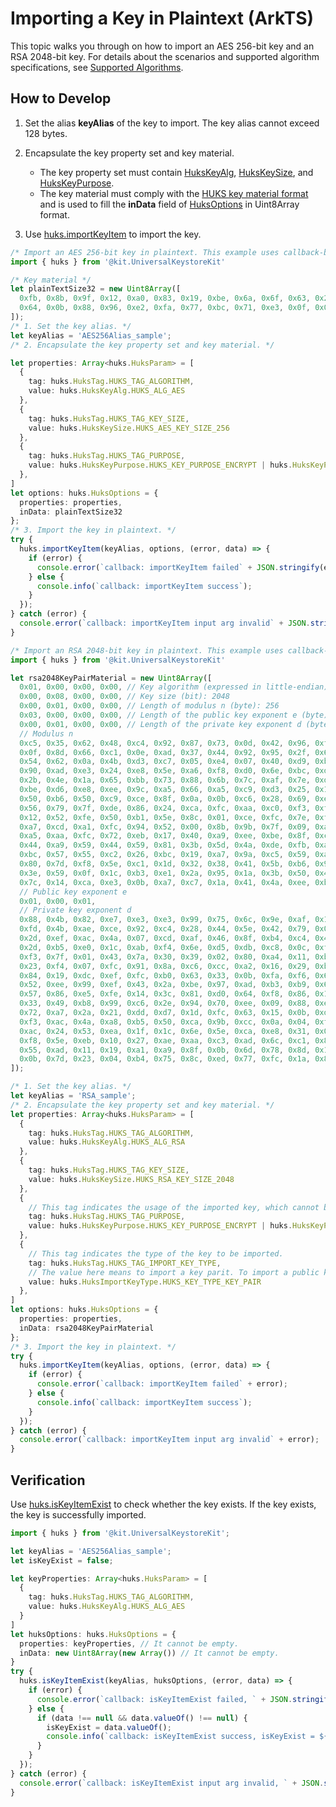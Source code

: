 # Importing a Key in Plaintext (ArkTS)


This topic walks you through on how to import an AES 256-bit key and an RSA 2048-bit key. For details about the scenarios and supported algorithm specifications, see [Supported Algorithms](huks-key-import-overview.md#supported-algorithms).


## How to Develop

1. Set the alias **keyAlias** of the key to import.
   The key alias cannot exceed 128 bytes.

2. Encapsulate the key property set and key material.
   - The key property set must contain [HuksKeyAlg](../../reference/apis-universal-keystore-kit/js-apis-huks.md#hukskeyalg), [HuksKeySize](../../reference/apis-universal-keystore-kit/js-apis-huks.md#hukskeysize), and [HuksKeyPurpose](../../reference/apis-universal-keystore-kit/js-apis-huks.md#hukskeypurpose).
   - The key material must comply with the [HUKS key material format](huks-concepts.md#key-material-format) and is used to fill the **inData** field of [HuksOptions](../../reference/apis-universal-keystore-kit/js-apis-huks.md#huksoptions) in Uint8Array format.

3. Use [huks.importKeyItem](../../reference/apis-universal-keystore-kit/js-apis-huks.md#huksimportkeyitem9) to import the key.

```ts
/* Import an AES 256-bit key in plaintext. This example uses callback-based APIs. */
import { huks } from '@kit.UniversalKeystoreKit'

/* Key material */
let plainTextSize32 = new Uint8Array([
  0xfb, 0x8b, 0x9f, 0x12, 0xa0, 0x83, 0x19, 0xbe, 0x6a, 0x6f, 0x63, 0x2a, 0x7c, 0x86, 0xba, 0xca,
  0x64, 0x0b, 0x88, 0x96, 0xe2, 0xfa, 0x77, 0xbc, 0x71, 0xe3, 0x0f, 0x0f, 0x9e, 0x3c, 0xe5, 0xf9
]);
/* 1. Set the key alias. */
let keyAlias = 'AES256Alias_sample';
/* 2. Encapsulate the key property set and key material. */

let properties: Array<huks.HuksParam> = [
  {
    tag: huks.HuksTag.HUKS_TAG_ALGORITHM,
    value: huks.HuksKeyAlg.HUKS_ALG_AES
  },
  {
    tag: huks.HuksTag.HUKS_TAG_KEY_SIZE,
    value: huks.HuksKeySize.HUKS_AES_KEY_SIZE_256
  },
  {
    tag: huks.HuksTag.HUKS_TAG_PURPOSE,
    value: huks.HuksKeyPurpose.HUKS_KEY_PURPOSE_ENCRYPT | huks.HuksKeyPurpose.HUKS_KEY_PURPOSE_DECRYPT
  },
]
let options: huks.HuksOptions = {
  properties: properties,
  inData: plainTextSize32
};
/* 3. Import the key in plaintext. */
try {
  huks.importKeyItem(keyAlias, options, (error, data) => {
    if (error) {
      console.error(`callback: importKeyItem failed` + JSON.stringify(error));
    } else {
      console.info(`callback: importKeyItem success`);
    }
  });
} catch (error) {
  console.error(`callback: importKeyItem input arg invalid` + JSON.stringify(error));
}
```

```ts
/* Import an RSA 2048-bit key in plaintext. This example uses callback-based APIs. */
import { huks } from '@kit.UniversalKeystoreKit'

let rsa2048KeyPairMaterial = new Uint8Array([
  0x01, 0x00, 0x00, 0x00, // Key algorithm (expressed in little-endian) huks.HuksKeyAlg.HUKS_ALG_RSA = 1
  0x00, 0x08, 0x00, 0x00, // Key size (bit): 2048
  0x00, 0x01, 0x00, 0x00, // Length of modulus n (byte): 256
  0x03, 0x00, 0x00, 0x00, // Length of the public key exponent e (byte): 3
  0x00, 0x01, 0x00, 0x00, // Length of the private key exponent d (byte): 256
  // Modulus n
  0xc5, 0x35, 0x62, 0x48, 0xc4, 0x92, 0x87, 0x73, 0x0d, 0x42, 0x96, 0xfc, 0x7b, 0x11, 0x05, 0x06,
  0x0f, 0x8d, 0x66, 0xc1, 0x0e, 0xad, 0x37, 0x44, 0x92, 0x95, 0x2f, 0x6a, 0x55, 0xba, 0xec, 0x1d,
  0x54, 0x62, 0x0a, 0x4b, 0xd3, 0xc7, 0x05, 0xe4, 0x07, 0x40, 0xd9, 0xb7, 0xc2, 0x12, 0xcb, 0x9a,
  0x90, 0xad, 0xe3, 0x24, 0xe8, 0x5e, 0xa6, 0xf8, 0xd0, 0x6e, 0xbc, 0xd1, 0x69, 0x7f, 0x6b, 0xe4,
  0x2b, 0x4e, 0x1a, 0x65, 0xbb, 0x73, 0x88, 0x6b, 0x7c, 0xaf, 0x7e, 0xd0, 0x47, 0x26, 0xeb, 0xa5,
  0xbe, 0xd6, 0xe8, 0xee, 0x9c, 0xa5, 0x66, 0xa5, 0xc9, 0xd3, 0x25, 0x13, 0xc4, 0x0e, 0x6c, 0xab,
  0x50, 0xb6, 0x50, 0xc9, 0xce, 0x8f, 0x0a, 0x0b, 0xc6, 0x28, 0x69, 0xe9, 0x83, 0x69, 0xde, 0x42,
  0x56, 0x79, 0x7f, 0xde, 0x86, 0x24, 0xca, 0xfc, 0xaa, 0xc0, 0xf3, 0xf3, 0x7f, 0x92, 0x8e, 0x8a,
  0x12, 0x52, 0xfe, 0x50, 0xb1, 0x5e, 0x8c, 0x01, 0xce, 0xfc, 0x7e, 0xf2, 0x4f, 0x5f, 0x03, 0xfe,
  0xa7, 0xcd, 0xa1, 0xfc, 0x94, 0x52, 0x00, 0x8b, 0x9b, 0x7f, 0x09, 0xab, 0xa8, 0xa4, 0xf5, 0xb4,
  0xa5, 0xaa, 0xfc, 0x72, 0xeb, 0x17, 0x40, 0xa9, 0xee, 0xbe, 0x8f, 0xc2, 0xd1, 0x80, 0xc2, 0x0d,
  0x44, 0xa9, 0x59, 0x44, 0x59, 0x81, 0x3b, 0x5d, 0x4a, 0xde, 0xfb, 0xae, 0x24, 0xfc, 0xa3, 0xd9,
  0xbc, 0x57, 0x55, 0xc2, 0x26, 0xbc, 0x19, 0xa7, 0x9a, 0xc5, 0x59, 0xa3, 0xee, 0x5a, 0xef, 0x41,
  0x80, 0x7d, 0xf8, 0x5e, 0xc1, 0x1d, 0x32, 0x38, 0x41, 0x5b, 0xb6, 0x92, 0xb8, 0xb7, 0x03, 0x0d,
  0x3e, 0x59, 0x0f, 0x1c, 0xb3, 0xe1, 0x2a, 0x95, 0x1a, 0x3b, 0x50, 0x4f, 0xc4, 0x1d, 0xcf, 0x73,
  0x7c, 0x14, 0xca, 0xe3, 0x0b, 0xa7, 0xc7, 0x1a, 0x41, 0x4a, 0xee, 0xbe, 0x1f, 0x43, 0xdd, 0xf9,
  // Public key exponent e
  0x01, 0x00, 0x01,
  // Private key exponent d
  0x88, 0x4b, 0x82, 0xe7, 0xe3, 0xe3, 0x99, 0x75, 0x6c, 0x9e, 0xaf, 0x17, 0x44, 0x3e, 0xd9, 0x07,
  0xfd, 0x4b, 0xae, 0xce, 0x92, 0xc4, 0x28, 0x44, 0x5e, 0x42, 0x79, 0x08, 0xb6, 0xc3, 0x7f, 0x58,
  0x2d, 0xef, 0xac, 0x4a, 0x07, 0xcd, 0xaf, 0x46, 0x8f, 0xb4, 0xc4, 0x43, 0xf9, 0xff, 0x5f, 0x74,
  0x2d, 0xb5, 0xe0, 0x1c, 0xab, 0xf4, 0x6e, 0xd5, 0xdb, 0xc8, 0x0c, 0xfb, 0x76, 0x3c, 0x38, 0x66,
  0xf3, 0x7f, 0x01, 0x43, 0x7a, 0x30, 0x39, 0x02, 0x80, 0xa4, 0x11, 0xb3, 0x04, 0xd9, 0xe3, 0x57,
  0x23, 0xf4, 0x07, 0xfc, 0x91, 0x8a, 0xc6, 0xcc, 0xa2, 0x16, 0x29, 0xb3, 0xe5, 0x76, 0x4a, 0xa8,
  0x84, 0x19, 0xdc, 0xef, 0xfc, 0xb0, 0x63, 0x33, 0x0b, 0xfa, 0xf6, 0x68, 0x0b, 0x08, 0xea, 0x31,
  0x52, 0xee, 0x99, 0xef, 0x43, 0x2a, 0xbe, 0x97, 0xad, 0xb3, 0xb9, 0x66, 0x7a, 0xae, 0xe1, 0x8f,
  0x57, 0x86, 0xe5, 0xfe, 0x14, 0x3c, 0x81, 0xd0, 0x64, 0xf8, 0x86, 0x1a, 0x0b, 0x40, 0x58, 0xc9,
  0x33, 0x49, 0xb8, 0x99, 0xc6, 0x2e, 0x94, 0x70, 0xee, 0x09, 0x88, 0xe1, 0x5c, 0x4e, 0x6c, 0x22,
  0x72, 0xa7, 0x2a, 0x21, 0xdd, 0xd7, 0x1d, 0xfc, 0x63, 0x15, 0x0b, 0xde, 0x06, 0x9c, 0xf3, 0x28,
  0xf3, 0xac, 0x4a, 0xa8, 0xb5, 0x50, 0xca, 0x9b, 0xcc, 0x0a, 0x04, 0xfe, 0x3f, 0x98, 0x68, 0x81,
  0xac, 0x24, 0x53, 0xea, 0x1f, 0x1c, 0x6e, 0x5e, 0xca, 0xe8, 0x31, 0x0d, 0x08, 0x12, 0xf3, 0x26,
  0xf8, 0x5e, 0xeb, 0x10, 0x27, 0xae, 0xaa, 0xc3, 0xad, 0x6c, 0xc1, 0x89, 0xdb, 0x7d, 0x5a, 0x12,
  0x55, 0xad, 0x11, 0x19, 0xa1, 0xa9, 0x8f, 0x0b, 0x6d, 0x78, 0x8d, 0x1c, 0xdf, 0xe5, 0x63, 0x82,
  0x0b, 0x7d, 0x23, 0x04, 0xb4, 0x75, 0x8c, 0xed, 0x77, 0xfc, 0x1a, 0x85, 0x29, 0x11, 0xe0, 0x61,
]);

/* 1. Set the key alias. */
let keyAlias = 'RSA_sample';
/* 2. Encapsulate the key property set and key material. */
let properties: Array<huks.HuksParam> = [
  {
    tag: huks.HuksTag.HUKS_TAG_ALGORITHM,
    value: huks.HuksKeyAlg.HUKS_ALG_RSA
  },
  {
    tag: huks.HuksTag.HUKS_TAG_KEY_SIZE,
    value: huks.HuksKeySize.HUKS_RSA_KEY_SIZE_2048
  },
  {
    // This tag indicates the usage of the imported key, which cannot be changed after the import.
    tag: huks.HuksTag.HUKS_TAG_PURPOSE,
    value: huks.HuksKeyPurpose.HUKS_KEY_PURPOSE_ENCRYPT | huks.HuksKeyPurpose.HUKS_KEY_PURPOSE_DECRYPT
  },
  {
    // This tag indicates the type of the key to be imported.
    tag: huks.HuksTag.HUKS_TAG_IMPORT_KEY_TYPE,
    // The value here means to import a key parit. To import a public key, set value to HUKS_KEY_TYPE_PUBLIC_KEY.
    value: huks.HuksImportKeyType.HUKS_KEY_TYPE_KEY_PAIR
  },
]
let options: huks.HuksOptions = {
  properties: properties,
  inData: rsa2048KeyPairMaterial
};
/* 3. Import the key in plaintext. */
try {
  huks.importKeyItem(keyAlias, options, (error, data) => {
    if (error) {
      console.error(`callback: importKeyItem failed` + error);
    } else {
      console.info(`callback: importKeyItem success`);
    }
  });
} catch (error) {
  console.error(`callback: importKeyItem input arg invalid` + error);
}
```


## Verification

Use [huks.isKeyItemExist](../../reference/apis-universal-keystore-kit/js-apis-huks.md#huksiskeyitemexist9) to check whether the key exists. If the key exists, the key is successfully imported.

```ts
import { huks } from '@kit.UniversalKeystoreKit';

let keyAlias = 'AES256Alias_sample';
let isKeyExist = false;

let keyProperties: Array<huks.HuksParam> = [
  {
    tag: huks.HuksTag.HUKS_TAG_ALGORITHM,
    value: huks.HuksKeyAlg.HUKS_ALG_AES
  }
]
let huksOptions: huks.HuksOptions = {
  properties: keyProperties, // It cannot be empty.
  inData: new Uint8Array(new Array()) // It cannot be empty.
}
try {
  huks.isKeyItemExist(keyAlias, huksOptions, (error, data) => {
    if (error) {
      console.error(`callback: isKeyItemExist failed, ` + JSON.stringify(error));
    } else {
      if (data !== null && data.valueOf() !== null) {
        isKeyExist = data.valueOf();
        console.info(`callback: isKeyItemExist success, isKeyExist = ${isKeyExist}`);
      }
    }
  });
} catch (error) {
  console.error(`callback: isKeyItemExist input arg invalid, ` + JSON.stringify(error));
}
```
